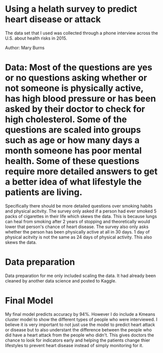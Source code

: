 # Using a helath survey to predict heart disease or attack
The data set that I used was collected through a phone interview across the U.S. about health risks in 2015. 

Author: Mary Burns

# Data: Most of the questions are yes or no questions asking whether or not someone is physically active, has high blood pressure or has been asked by their doctor to check for high cholesterol. Some of the questions are scaled into groups such as age or how many days a month someone has poor mental health. Some of these questions require more detailed answers to get a better idea of what lifestyle the patients are living. 
Specifically there should be more detailed questions over smoking habits and physical acitvity. The survey only asked if a person had ever smoked 5 packs of cigarettes in their life which skews the data. This is because lungs can heal from smoking after 2 years of stopping and theoretically would lower that person's chance of heart disease. The survey also only asks whether the person has been physically active at all in 30 days. 1 day of physical acitvity is not the same as 24 days of physical activity. This also skews the data. 

# Data preparation
 Data preparation for me only included scaling the data. It had already been cleaned by another data science and posted to Kaggle. 

# Final Model
My final model predicts accuracy by 94%. However I do include a Kmeans cluster model to show the different types of people who were interviewed. I believe it is very important to not just use the model to predict heart attack or disease but to also understant the difference between the people who did have a heart attack from the people who didn't. This gives doctors the chance to look for indicators early and helping the patients change thier lifestyles to prevent heart disease instead of simply monitoring for it. 
